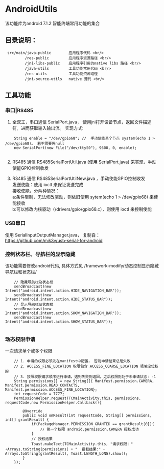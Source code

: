 # AndroidUtils

该功能库为android 7.1.2 智能终端常用功能的集合 <br/>

## 目录说明： 
```
 src/main/java-public        应用程序代码 <br/>
         /res-public         应用程序资源路径 <br/>
         /jni-libs-public    应用程序引用的native libs 路径 <br/>        
         /java-utils         工具功能常用代码 <br/>
         /res-utils          工具功能资源路径
         /jni-source-utils   native 源码 <br/>
```            
           
## 工具功能

### 串口|RS485
1. 全双工，串口通信 SerialPort.java， 使用jni打开设备节点，返回文件描述符，进而获取输入输出流。
实现方式:<br/>
```
    String enable = "/dev/gpio68"; //  手动使能某个节点 system(echo 1 > /dev/gpio68)。 若不需要传null
    new SerialPort(new File("/dev/ttyS0"), 9600, 0, enable);
    
```
2. RS485 通信  RS485SerialPortUtil.java (使用 SerialPort.java) 来实现，手动使能GPIO控制收发

3. RS485 通信  RS485SerialPortUtilNew.java ，手动使能GPIO控制收发<br/>
   发送使能：使用 ioctl 来保证发送完成<br/>
   接收使能，分两种情况：<br/>
    a:条件限制，无法修改驱动，则依旧使用 sytem(echo 1 > /dev/gpio68) 来使能接收<br/>
    b:可以修改内核驱动（/drivers/gpio/gpio68.c），则使用 ioctl 来控制使能 <br/>

### USB串口
使用 SerialInputOutputManager.java， 复制自：https://github.com/mik3y/usb-serial-for-android    
    
### 控制状态栏、导航栏的显示隐藏
该功能需要修改android代码, 具体方式见 /framework-modify/动态控制显示隐藏导航栏和状态栏/<br/>
```
    // 隐藏导航栏及状态栏
    sendBroadcast(new Intent("android.intent.action.HIDE_NAVIGATION_BAR"));
    sendBroadcast(new Intent("android.intent.action.HIDE_STATUS_BAR"));
    // 显示导航栏及状态栏
    sendBroadcast(new Intent("android.intent.action.SHOW_NAVIGATION_BAR"));
    sendBroadcast(new Intent("android.intent.action.SHOW_STATUS_BAR"));
      
```
### 动态权限申请
一次请求单个或多个权限
```
    // 1. 申请的权限必须先在manifest中配置， 否则申请结果总是失败
    // 2. ACCESS_FINE_LOCATION 权限包含 ACCESS_COARSE_LOCATION 粗略定位权限
    // 3. 按照权限请求顺序进行申请，遇到失败则返回，之后权限则处于未申请状态: -1
    String permissions[] = new String[]{ Manifest.permission.CAMERA, Manifest.permission.READ_CONTACTS, Manifest.permission.ACCESS_FINE_LOCATION};
    int requestCode = 7777;
    PermissionHelper.request(TCMainActivity.this, permissions, requestCode,new PermissionHelper.Callback(){

        @Override
        public void onResult(int requestCode, String[] permissions, int[] grantResult) {
            if(PackageManager.PERMISSION_GRANTED == grantResult[0]){
                // 第一个权限 android.permission.CAMERA 授权成功
            }
            // 授权结果
            Toast.makeText(TCMainActivity.this, "请求权限：" +Arrays.toString(permissions) + "  授权结果:" + Arrays.toString(grantResult), Toast.LENGTH_LONG).show();
        }
    });
```
